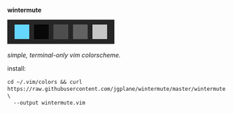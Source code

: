 __wintermute__

![palette](./img/palette.gif)

_simple, terminal-only vim colorscheme._

install:
```
cd ~/.vim/colors && curl https://raw.githubusercontent.com/jgplane/wintermute/master/wintermute.vim  \
  --output wintermute.vim
 ```
